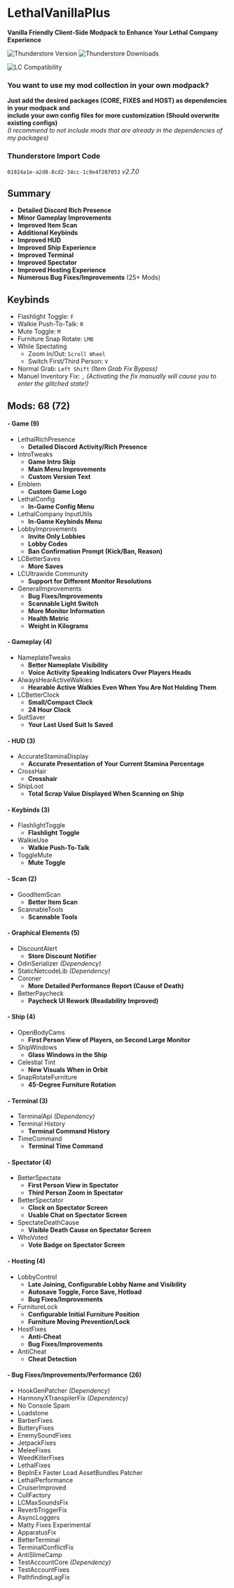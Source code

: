 # LethalVanillaPlus
**Vanilla Friendly Client-Side Modpack to Enhance Your Lethal Company Experience**

![Thunderstore Version](https://img.shields.io/thunderstore/v/Georg9741/LethalVanillaPlus?style=for-the-badge&label=Version&color=darkcyan)
![Thunderstore Downloads](https://img.shields.io/thunderstore/dt/Georg9741/LethalVanillaPlus?style=for-the-badge&color=darkviolet)

![LC Compatibility](https://img.shields.io/badge/v60%2B-orange?style=for-the-badge&logo=steam&label=Compatibility)

### You want to use my mod collection in your own modpack?
**Just add the desired packages (CORE, FIXES and HOST) as dependencies in your modpack and  
include your own config files for more customization (Should overwrite existing configs)**  
_(I recommend to not include mods that are already in the dependencies of my packages)_

### Thunderstore Import Code
`01924a1e-a2d8-8cd2-34cc-1c9e4f287053` _v2.7.0_


## Summary
- **Detailed Discord Rich Presence**
- **Minor Gameplay Improvements**
- **Improved Item Scan**
- **Additional Keybinds**
- **Improved HUD**
- **Improved Ship Experience**
- **Improved Terminal**
- **Improved Spectator**
- **Improved Hosting Experience**
- **Numerous Bug Fixes/Improvements** (25+ Mods)


## Keybinds
- Flashlight Toggle: `F`
- Walkie Push-To-Talk: `R`
- Mute Toggle: `M`
- Furniture Snap Rotate: `LMB`
- While Spectating
  - Zoom In/Out: `Scroll Wheel`
  - Switch First/Third Person: `V`
- Normal Grab: `Left Shift` _(Item Grab Fix Bypass)_
- Manuel Inventory Fix: `,` _(Activating the fix manually will cause you to enter the glitched state!)_


## Mods: 68 (72)
#### - Game (9)
- LethalRichPresence
  - **Detailed Discord Activity/Rich Presence**
- IntroTweaks
  - **Game Intro Skip**
  - **Main Menu Improvements**
  - **Custom Version Text**
- Emblem
  - **Custom Game Logo**
- LethalConfig
  - **In-Game Config Menu**
- LethalCompany InputUtils
  - **In-Game Keybinds Menu**
- LobbyImprovements
  - **Invite Only Lobbies**
  - **Lobby Codes**
  - **Ban Confirmation Prompt (Kick/Ban, Reason)**
- LCBetterSaves
  - **More Saves**
- LCUltrawide Community
  - **Support for Different Monitor Resolutions**
- GeneralImprovements
  - **Bug Fixes/Improvements**
  - **Scannable Light Switch**
  - **More Monitor Information**
  - **Health Metric**
  - **Weight in Kilograms**
#### - Gameplay (4)
- NameplateTweaks
  - **Better Nameplate Visibility**
  - **Voice Activity Speaking Indicators Over Players Heads**
- AlwaysHearActiveWalkies
  - **Hearable Active Walkies Even When You Are Not Holding Them**
- LCBetterClock
  - **Small/Compact Clock**
  - **24 Hour Clock**
- SuitSaver
  - **Your Last Used Suit Is Saved**
#### - HUD (3)
- AccurateStaminaDisplay
  - **Accurate Presentation of Your Current Stamina Percentage**
- CrossHair
  - **Crosshair**
- ShipLoot
  - **Total Scrap Value Displayed When Scanning on Ship**
#### - Keybinds (3)
- FlashlightToggle
  - **Flashlight Toggle**
- WalkieUse
  - **Walkie Push-To-Talk**
- ToggleMute
  - **Mute Toggle**
#### - Scan (2)
- GoodItemScan
  - **Better Item Scan**
- ScannableTools
  - **Scannable Tools**
#### - Graphical Elements (5)
- DiscountAlert
  - **Store Discount Notifier**
- OdinSerializer _(Dependency)_
- StaticNetcodeLib _(Dependency)_
- Coroner
  - **More Detailed Performance Report (Cause of Death)**
- BetterPaycheck
  - **Paycheck UI Rework (Readability Improved)**
#### - Ship (4)
- OpenBodyCams
  - **First Person View of Players, on Second Large Monitor**
- ShipWindows
  - **Glass Windows in the Ship**
- Celestial Tint
  - **New Visuals When in Orbit**
- SnapRotateFurniture
  - **45-Degree Furniture Rotation**
#### - Terminal (3)
- TerminalApi _(Dependency)_
- Terminal History
  - **Terminal Command History**
- TimeCommand
  - **Terminal Time Command**
#### - Spectator (4)
- BetterSpectate
  - **First Person View in Spectator**
  - **Third Person Zoom in Spectator**
- BetterSpectator
  - **Clock on Spectator Screen**
  - **Usable Chat on Spectator Screen**
- SpectateDeathCause
  - **Visible Death Cause on Spectator Screen**
- WhoVoted
  - **Vote Badge on Spectator Screen**
#### - Hosting (4)
- LobbyControl
  - **Late Joining, Configurable Lobby Name and Visibility**
  - **Autosave Toggle, Force Save, Hotload**
  - **Bug Fixes/Improvements**
- FurnitureLock
  - **Configurable Initial Furniture Position**
  - **Furniture Moving Prevention/Lock**
- HostFixes
  - **Anti-Cheat**
  - **Bug Fixes/Improvements**
- AntiCheat
  - **Cheat Detection**
#### - Bug Fixes/Improvements/Performance (26)
- HookGenPatcher _(Dependency)_
- HarmonyXTranspilerFix _(Dependency)_
- No Console Spam
- Loadstone
- BarberFixes
- ButteryFixes
- EnemySoundFixes
- JetpackFixes
- MeleeFixes
- WeedKillerFixes
- LethalFixes
- BepInEx Faster Load AssetBundles Patcher
- LethalPerformance
- CruiserImproved
- CullFactory
- LCMaxSoundsFix
- ReverbTriggerFix
- AsyncLoggers
- Matty Fixes Experimental
- ApparatusFix
- BetterTerminal
- TerminalConflictFix
- AntiSlimeCamp
- TestAccountCore _(Dependency)_
- TestAccountFixes
- PathfindingLagFix